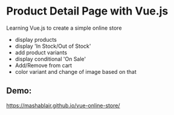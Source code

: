 # Product Detail Page with Vue.js
Learning Vue.js to create a simple online store

* display products
* display 'In Stock/Out of Stock'
* add product variants
* display conditional 'On Sale'
* Add/Remove from cart
* color variant and change of image based on that

## Demo:
https://mashablair.github.io/vue-online-store/
